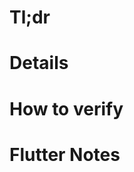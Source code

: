 # Tl;dr
<!-- Brief description/list of work performed -->

# Details
<!-- Any relevant details so a developer not familiar with this work can gauge the complexity of work performed. This can include issues faced while developing or implementation that may not be straight forward to another developer. If appropriate link references or slack conversations. -->


# How to verify
<!-- How to verify work performed -->

# Flutter Notes
<!-- Tag flutter Devs if any new change needs their attention and provide details -->
